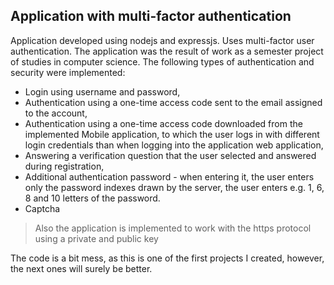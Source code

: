 ## Application with multi-factor authentication ##
Application developed using nodejs and expressjs. Uses multi-factor user authentication. The application was the result of work as a semester project of studies in computer science. The following types of authentication and security were implemented:
- Login using username and password,
- Authentication using a one-time access code sent to the email assigned to the account,
- Authentication using a one-time access code downloaded from the implemented Mobile application, to which the user logs in with different login credentials than when logging into the application web application,
- Answering a verification question that the user selected and answered during registration,
- Additional authentication password - when entering it, the user enters only the password indexes drawn by the server, the user enters e.g. 1, 6, 8 and 10 letters of the password.
- Captcha
> Also the application is implemented to work with the https protocol using a private and public key

The code is a bit mess, as this is one of the first projects I created, however, the next ones will surely be better.
